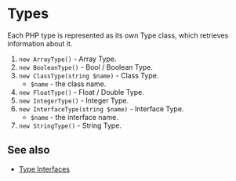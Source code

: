 # Types

Each PHP type is represented as its own Type class, which retrieves information about it.

1. `new ArrayType()` - Array Type.
2. `new BooleanType()` - Bool / Boolean Type.
3. `new ClassType(string $name)` - Class Type.
   * `$name` - the class name.
4. `new FloatType()` - Float / Double Type.
5. `new IntegerType()` - Integer Type.
6. `new InterfaceType(string $name)` - Interface Type.
    * `$name` - the interface name.
7. `new StringType()` - String Type.

## See also
* [Type Interfaces](../TypeInterface)
